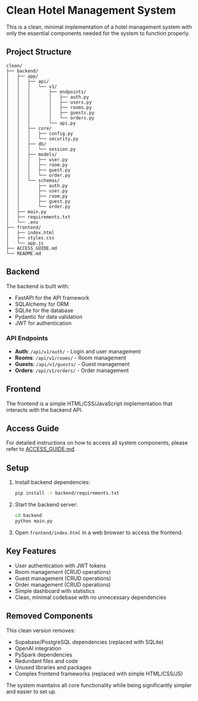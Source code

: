 # Clean Hotel Management System

This is a clean, minimal implementation of a hotel management system with only the essential components needed for the system to function properly.

## Project Structure

```
clean/
├── backend/
│   ├── app/
│   │   ├── api/
│   │   │   └── v1/
│   │   │       ├── endpoints/
│   │   │       │   ├── auth.py
│   │   │       │   ├── users.py
│   │   │       │   ├── rooms.py
│   │   │       │   ├── guests.py
│   │   │       │   └── orders.py
│   │   │       └── api.py
│   │   ├── core/
│   │   │   ├── config.py
│   │   │   └── security.py
│   │   ├── db/
│   │   │   └── session.py
│   │   ├── models/
│   │   │   ├── user.py
│   │   │   ├── room.py
│   │   │   ├── guest.py
│   │   │   └── order.py
│   │   └── schemas/
│   │       ├── auth.py
│   │       ├── user.py
│   │       ├── room.py
│   │       ├── guest.py
│   │       └── order.py
│   ├── main.py
│   ├── requirements.txt
│   └── .env
├── frontend/
│   ├── index.html
│   ├── styles.css
│   └── app.js
├── ACCESS_GUIDE.md
└── README.md
```

## Backend

The backend is built with:
- FastAPI for the API framework
- SQLAlchemy for ORM
- SQLite for the database
- Pydantic for data validation
- JWT for authentication

### API Endpoints

- **Auth**: `/api/v1/auth/` - Login and user management
- **Rooms**: `/api/v1/rooms/` - Room management
- **Guests**: `/api/v1/guests/` - Guest management
- **Orders**: `/api/v1/orders/` - Order management

## Frontend

The frontend is a simple HTML/CSS/JavaScript implementation that interacts with the backend API.

## Access Guide

For detailed instructions on how to access all system components, please refer to [ACCESS_GUIDE.md](file:///c%3A/Users/LOQ/Desktop/v2%20enahnce/clean/ACCESS_GUIDE.md).

## Setup

1. Install backend dependencies:
   ```bash
   pip install -r backend/requirements.txt
   ```

2. Start the backend server:
   ```bash
   cd backend
   python main.py
   ```

3. Open `frontend/index.html` in a web browser to access the frontend.

## Key Features

- User authentication with JWT tokens
- Room management (CRUD operations)
- Guest management (CRUD operations)
- Order management (CRUD operations)
- Simple dashboard with statistics
- Clean, minimal codebase with no unnecessary dependencies

## Removed Components

This clean version removes:
- Supabase/PostgreSQL dependencies (replaced with SQLite)
- OpenAI integration
- PySpark dependencies
- Redundant files and code
- Unused libraries and packages
- Complex frontend frameworks (replaced with simple HTML/CSS/JS)

The system maintains all core functionality while being significantly simpler and easier to set up.